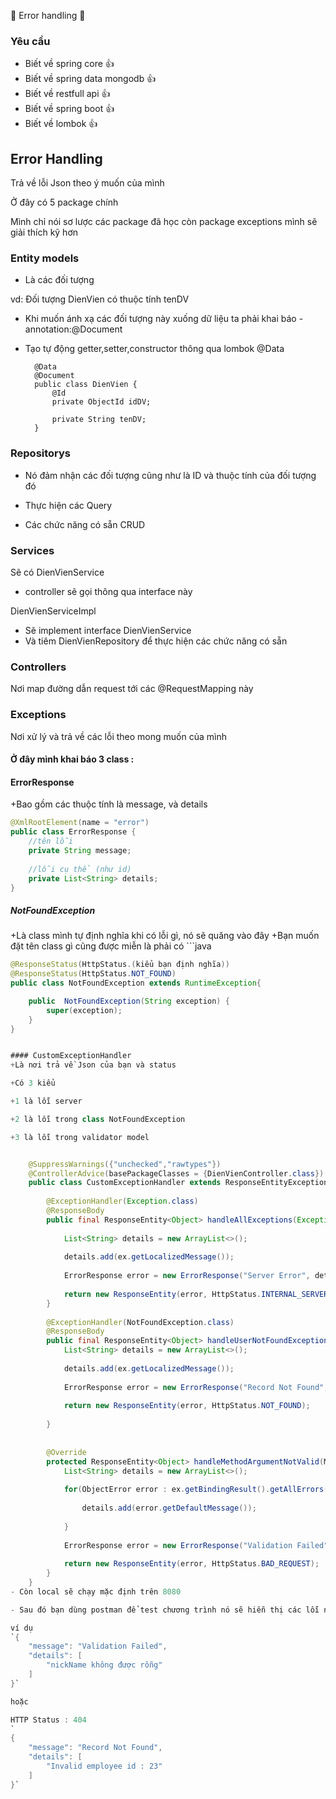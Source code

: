 :leaves: Error handling :leaves:

### Yêu cầu 
- Biết về spring core  :thumbsup:
- Biết về spring data mongodb :thumbsup:
- Biết về restfull api :thumbsup:
- Biết về spring boot :thumbsup:
- Biết về lombok :thumbsup:

## Error Handling

Trả về lỗi Json theo ý muốn của mình 

Ở đây có 5 package chính 

Mình chỉ nói sơ lược các package đã học còn package exceptions mình sẽ giải thích kỹ hơn

### Entity models

- Là các đối tượng

vd: Đối tượng DienVien có thuộc tính tenDV

- Khi muốn ánh xạ các đối tượng này xuống dữ liệu ta phải khai báo - annotation:@Document

- Tạo tự động getter,setter,constructor thông qua lombok @Data

    
        @Data
        @Document
        public class DienVien {
        	@Id
        	private ObjectId idDV;
        	
        	private String tenDV;
        }

### Repositorys 

- Nó đảm nhận các đối tượng cũng như là ID và thuộc tính của đối tượng đó

- Thực hiện các Query 

- Các chức năng có sẵn CRUD
    
### Services

Sẽ có DienVienService 
- controller sẽ gọi thông qua interface này

DienVienServiceImpl 
- Sẽ implement interface DienVienService 
- Và tiêm DienVienRepository để thực hiện các chức năng có sẵn
 
### Controllers
Nơi map đường dẫn request tới các @RequestMapping này

### Exceptions
Nơi xử lý và trả về các lỗi theo mong muốn của mình

#### Ở đây mình khai báo 3 class :

#### ErrorResponse 

+Bao gồm các thuộc tính là message, và details

```java
@XmlRootElement(name = "error")
public class ErrorResponse {
	//tên lỗi
    private String message;
 
    //lỗi cụ thể (như id)
    private List<String> details;
}
```

##### NotFoundException
+Là class mình tự định nghĩa khi có lỗi gì, nó sẽ quăng vào đây
+Bạn muốn đặt tên class gì cũng được miễn là phải có ```java
```java
@ResponseStatus(HttpStatus.(kiểu bạn định nghĩa))
@ResponseStatus(HttpStatus.NOT_FOUND)
public class NotFoundException extends RuntimeException{

	public  NotFoundException(String exception) {
		super(exception);
	}
}


#### CustomExceptionHandler 
+Là nơi trả về Json của bạn và status 

+Có 3 kiểu 

+1 là lỗi server 

+2 là lỗi trong class NotFoundException

+3 là lỗi trong validator model


    @SuppressWarnings({"unchecked","rawtypes"})
    @ControllerAdvice(basePackageClasses = {DienVienController.class})
    public class CustomExceptionHandler extends ResponseEntityExceptionHandler{
    	
    	@ExceptionHandler(Exception.class)
    	@ResponseBody
    	public final ResponseEntity<Object> handleAllExceptions(Exception ex, WebRequest request) {
    		
    		List<String> details = new ArrayList<>();
    		
    		details.add(ex.getLocalizedMessage());
    		
    		ErrorResponse error = new ErrorResponse("Server Error", details);
    		
    		return new ResponseEntity(error, HttpStatus.INTERNAL_SERVER_ERROR);
    	}
    
    	@ExceptionHandler(NotFoundException.class)
    	@ResponseBody
    	public final ResponseEntity<Object> handleUserNotFoundException(NotFoundException ex, WebRequest request) {
    		List<String> details = new ArrayList<>();
    		
    		details.add(ex.getLocalizedMessage());
    		
    		ErrorResponse error = new ErrorResponse("Record Not Found", details);
    		
    		return new ResponseEntity(error, HttpStatus.NOT_FOUND);
    		
    	}
    
    
    	@Override
    	protected ResponseEntity<Object> handleMethodArgumentNotValid(MethodArgumentNotValidException ex, HttpHeaders headers, HttpStatus status, WebRequest request) {
    		List<String> details = new ArrayList<>();
    		
    		for(ObjectError error : ex.getBindingResult().getAllErrors()) {
    			
    			details.add(error.getDefaultMessage());
    			
    		}
    		
    		ErrorResponse error = new ErrorResponse("Validation Failed", details);
    		
    		return new ResponseEntity(error, HttpStatus.BAD_REQUEST);
    	}
    }
- Còn local sẽ chạy mặc định trên 8080

- Sau đó bạn dùng postman để test chương trình nó sẽ hiễn thị các lỗi như là 

ví dụ 
`{
    "message": "Validation Failed",
    "details": [
        "nickName không được rỗng"
    ]
}`

hoặc 

HTTP Status : 404
` 
{
    "message": "Record Not Found",
    "details": [
        "Invalid employee id : 23"
    ]
}`